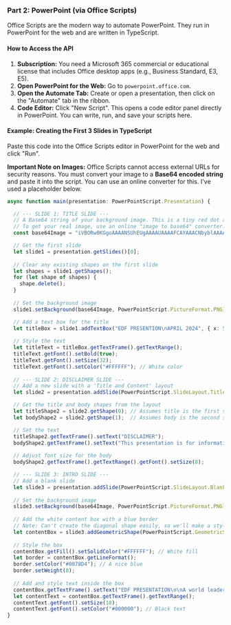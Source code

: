 ### Part 2: PowerPoint (via Office Scripts)

Office Scripts are the modern way to automate PowerPoint. They run in PowerPoint for the web and are written in TypeScript.

#### How to Access the API

1.  **Subscription:** You need a Microsoft 365 commercial or educational license that includes Office desktop apps (e.g., Business Standard, E3, E5).
2.  **Open PowerPoint for the Web:** Go to `powerpoint.office.com`.
3.  **Open the Automate Tab:** Create or open a presentation, then click on the "Automate" tab in the ribbon.
4.  **Code Editor:** Click "New Script". This opens a code editor panel directly in PowerPoint. You can write, run, and save your scripts here.

#### Example: Creating the First 3 Slides in TypeScript

Paste this code into the Office Scripts editor in PowerPoint for the web and click "Run".

**Important Note on Images:** Office Scripts cannot access external URLs for security reasons. You must convert your image to a **Base64 encoded string** and paste it into the script. You can use an online converter for this. I've used a placeholder below.

```typescript
async function main(presentation: PowerPointScript.Presentation) {

  // --- SLIDE 1: TITLE SLIDE ---
  // A Base64 string of your background image. This is a tiny red dot as a placeholder.
  // To get your real image, use an online "image to base64" converter.
  const base64Image = "iVBORw0KGgoAAAANSUhEUgAAAAUAAAAFCAYAAACNbyblAAAAHElEQVQI12P4//8/w38GIAXDIBKE0DHxgljNBAAO9TXL0Y4OHwAAAABJRU5ErkJggg==";

  // Get the first slide
  let slide1 = presentation.getSlides()[0];
  
  // Clear any existing shapes on the first slide
  let shapes = slide1.getShapes();
  for (let shape of shapes) {
    shape.delete();
  }
  
  // Set the background image
  slide1.setBackground(base64Image, PowerPointScript.PictureFormat.PNG);

  // Add a text box for the title
  let titleBox = slide1.addTextBox("EDF PRESENTION\nAPRIL 2024", { x: 50, y: 200, width: 400, height: 100 });
  
  // Style the text
  let titleText = titleBox.getTextFrame().getTextRange();
  titleText.getFont().setBold(true);
  titleText.getFont().setSize(32);
  titleText.getFont().setColor("#FFFFFF"); // White color
  
  // --- SLIDE 2: DISCLAIMER SLIDE ---
  // Add a new slide with a 'Title and Content' layout
  let slide2 = presentation.addSlide(PowerPointScript.SlideLayout.TitleAndContent);

  // Get the title and body shapes from the layout
  let titleShape2 = slide2.getShape(0); // Assumes title is the first shape
  let bodyShape2 = slide2.getShape(1);  // Assumes body is the second shape

  // Set the text
  titleShape2.getTextFrame().setText("DISCLAIMER");
  bodyShape2.getTextFrame().setText("This presentation is for information purposes only and does not constitute or form part of a prospectus...");
  
  // Adjust font size for the body
  bodyShape2.getTextFrame().getTextRange().getFont().setSize(8);

  // --- SLIDE 3: INTRO SLIDE ---
  // Add a blank slide
  let slide3 = presentation.addSlide(PowerPointScript.SlideLayout.Blank);
  
  // Set the background image
  slide3.setBackground(base64Image, PowerPointScript.PictureFormat.PNG);
  
  // Add the white content box with a blue border
  // Note: Can't create the diagonal shape easily, so we'll make a styled rectangle
  let contentBox = slide3.addGeometricShape(PowerPointScript.GeometricShapeType.Rectangle, {x: 20, y: 80, width: 400, height: 400 });
  
  // Style the box
  contentBox.getFill().setSolidColor("#FFFFFF"); // White fill
  let border = contentBox.getLineFormat();
  border.setColor("#0078D4"); // A nice blue
  border.setWeight(8);
  
  // Add and style text inside the box
  contentBox.getTextFrame().setText("EDF PRESENTATION\n\nA world leader in generating carbon-free electricity, constantly available on demand");
  let contentText = contentBox.getTextFrame().getTextRange();
  contentText.getFont().setSize(18);
  contentText.getFont().setColor("#000000"); // Black text
}
```
